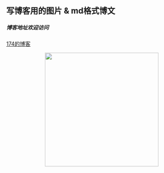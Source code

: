## 写博客用的图片 & md格式博文
##### 博客地址欢迎访问 
[174的博客](https://174studio.com:17480/blog/)

<div align=center><img height="300" src="https://raw.githubusercontent.com/Wangwei0223/markdown_photos/master/test-image/J.Fla.jpg"/></div>

